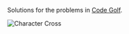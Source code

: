 Solutions for the problems in [Code Golf](https://codegolf.stackexchange.com/).

![Character Cross](https://github.com/<OWNER>/<REPOSITORY>/actions/workflows/github-actions-character-cross.yml/badge.svg)